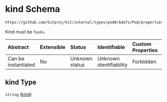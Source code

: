 # kind Schema

```txt
https://github.com/kitproj/kit/internal/types/pod#/$defs/Pod/properties/kind
```

Kind must be `Tasks`.

| Abstract            | Extensible | Status         | Identifiable            | Custom Properties | Additional Properties | Access Restrictions | Defined In                                                            |
| :------------------ | :--------- | :------------- | :---------------------- | :---------------- | :-------------------- | :------------------ | :-------------------------------------------------------------------- |
| Can be instantiated | No         | Unknown status | Unknown identifiability | Forbidden         | Allowed               | none                | [pod.schema.json\*](../../out/pod.schema.json "open original schema") |

## kind Type

`string` ([kind](pod-defs-pod-properties-kind.md))
